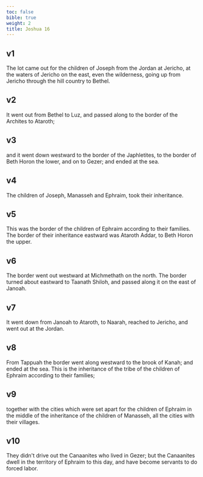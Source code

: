 ```yaml
---
toc: false
bible: true
weight: 2
title: Joshua 16
---
```



## v1 
The lot came out for the children of Joseph from the Jordan at Jericho, at the waters of Jericho on the east, even the wilderness, going up from Jericho through the hill country to Bethel. 

## v2 
It went out from Bethel to Luz, and passed along to the border of the Archites to Ataroth; 

## v3 
and it went down westward to the border of the Japhletites, to the border of Beth Horon the lower, and on to Gezer; and ended at the sea. 

## v4 
The children of Joseph, Manasseh and Ephraim, took their inheritance. 

## v5 
This was the border of the children of Ephraim according to their families. The border of their inheritance eastward was Ataroth Addar, to Beth Horon the upper. 

## v6 
The border went out westward at Michmethath on the north. The border turned about eastward to Taanath Shiloh, and passed along it on the east of Janoah. 

## v7 
It went down from Janoah to Ataroth, to Naarah, reached to Jericho, and went out at the Jordan. 

## v8 
From Tappuah the border went along westward to the brook of Kanah; and ended at the sea. This is the inheritance of the tribe of the children of Ephraim according to their families; 

## v9 
together with the cities which were set apart for the children of Ephraim in the middle of the inheritance of the children of Manasseh, all the cities with their villages. 

## v10 
They didn't drive out the Canaanites who lived in Gezer; but the Canaanites dwell in the territory of Ephraim to this day, and have become servants to do forced labor.
